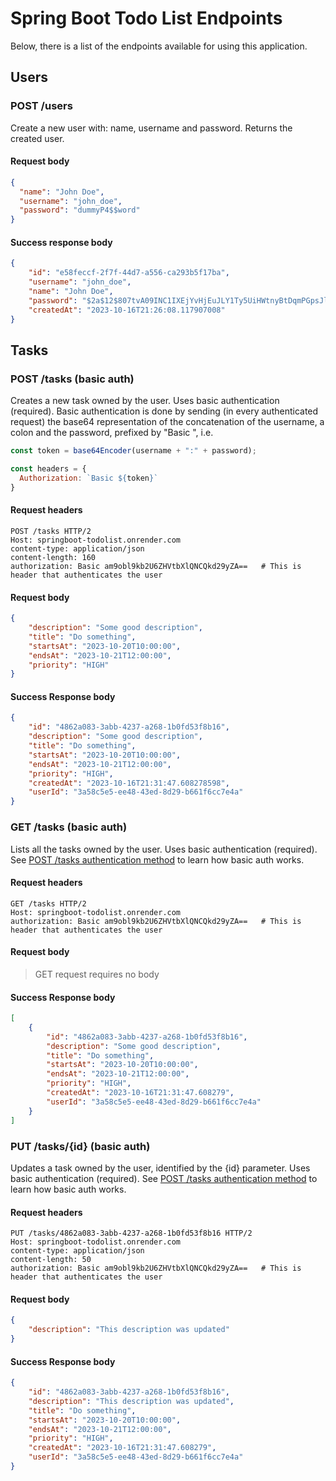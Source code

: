 # Spring Boot Todo List Endpoints

Below, there is a list of the endpoints available for using this application.

## Users

### POST /users
Create a new user with: name, username and password. Returns the created user.

#### Request body
```json
{
  "name": "John Doe",
  "username": "john_doe",
  "password": "dummyP4$$word"
}
```

#### Success response body
```json
{
	"id": "e58feccf-2f7f-44d7-a556-ca293b5f17ba",
	"username": "john_doe",
	"name": "John Doe",
	"password": "$2a$12$807tvA09INC1IXEjYvHjEuJLY1Ty5UiHWtnyBtDqmPGpsJlWQqy0m",
	"createdAt": "2023-10-16T21:26:08.117907008"
}
```

## Tasks

### POST /tasks (basic auth)
Creates a new task owned by the user. Uses basic authentication (required).
Basic authentication is done by sending (in every authenticated request) the base64 representation of the concatenation of the username, a colon and the password, prefixed by "Basic ", i.e.
```js
const token = base64Encoder(username + ":" + password);

const headers = {
  Authorization: `Basic ${token}`
}
```

#### Request headers
```
POST /tasks HTTP/2
Host: springboot-todolist.onrender.com
content-type: application/json
content-length: 160
authorization: Basic am9obl9kb2U6ZHVtbXlQNCQkd29yZA==   # This is header that authenticates the user 
```

#### Request body
```json
{
	"description": "Some good description",
	"title": "Do something",
	"startsAt": "2023-10-20T10:00:00",
	"endsAt": "2023-10-21T12:00:00",
	"priority": "HIGH"
}
```

#### Success Response body
```json
{
	"id": "4862a083-3abb-4237-a268-1b0fd53f8b16",
	"description": "Some good description",
	"title": "Do something",
	"startsAt": "2023-10-20T10:00:00",
	"endsAt": "2023-10-21T12:00:00",
	"priority": "HIGH",
	"createdAt": "2023-10-16T21:31:47.608278598",
	"userId": "3a58c5e5-ee48-43ed-8d29-b661f6cc7e4a"
}
```

### GET /tasks (basic auth)
Lists all the tasks owned by the user. Uses basic authentication (required).
See [POST /tasks authentication method](#post-tasks-basic-auth) to learn how basic auth works.

#### Request headers
```
GET /tasks HTTP/2
Host: springboot-todolist.onrender.com
authorization: Basic am9obl9kb2U6ZHVtbXlQNCQkd29yZA==   # This is header that authenticates the user 
```

#### Request body
> GET request requires no body

#### Success Response body
```json
[
	{
		"id": "4862a083-3abb-4237-a268-1b0fd53f8b16",
		"description": "Some good description",
		"title": "Do something",
		"startsAt": "2023-10-20T10:00:00",
		"endsAt": "2023-10-21T12:00:00",
		"priority": "HIGH",
		"createdAt": "2023-10-16T21:31:47.608279",
		"userId": "3a58c5e5-ee48-43ed-8d29-b661f6cc7e4a"
	}
]
```

### PUT /tasks/{id} (basic auth)
Updates a task owned by the user, identified by the {id} parameter. Uses basic authentication (required).
See [POST /tasks authentication method](#post-tasks-basic-auth) to learn how basic auth works.

#### Request headers
```
PUT /tasks/4862a083-3abb-4237-a268-1b0fd53f8b16 HTTP/2
Host: springboot-todolist.onrender.com
content-type: application/json
content-length: 50
authorization: Basic am9obl9kb2U6ZHVtbXlQNCQkd29yZA==   # This is header that authenticates the user 
```

#### Request body
```json
{
	"description": "This description was updated"
}
```

#### Success Response body
```json
{
	"id": "4862a083-3abb-4237-a268-1b0fd53f8b16",
	"description": "This description was updated",
	"title": "Do something",
	"startsAt": "2023-10-20T10:00:00",
	"endsAt": "2023-10-21T12:00:00",
	"priority": "HIGH",
	"createdAt": "2023-10-16T21:31:47.608279",
	"userId": "3a58c5e5-ee48-43ed-8d29-b661f6cc7e4a"
}
```
